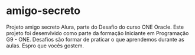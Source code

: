 # amigo-secreto
Projeto amigo secreto Alura, parte do Desafio do curso ONE Oracle.
Este projeto foi desenvlvido como parte da formação Iniciante em Programação G9 - ONE.
Desafios são formar de praticar o que aprendemos durante as aulas.
Espro que vocês gostem.

